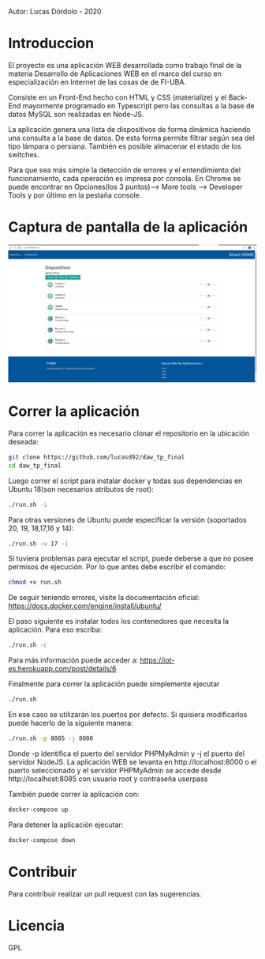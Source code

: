 Autor: Lucas Dórdolo - 2020
# Introduccion
El proyecto es una aplicación WEB desarrollada como trabajo final de la materia Desarrollo de Aplicaciones WEB en el marco del curso en especialización en Internet de las cosas de de FI-UBA.

Consiste en un Front-End hecho con HTML y CSS (materialize) y el Back-End mayormente programado en Typescript pero las consultas a la base de datos MySQL son realizadas en Node-JS.

La aplicación genera una lista de dispositivos de forma dinámica haciendo una consulta a la base de datos. De esta forma permite filtrar según sea del tipo lámpara o persiana.
También es posible almacenar el estado de los switches.

Para que sea más simple la detección de errores y el entendimiento del funcionamiento, cada operación es impresa por consola. En Chrome se puede encontrar en Opciones(los 3 puntos)--> More tools --> Developer Tools y por último en la pestaña console.

# Captura de pantalla de la aplicación
![Alt text](./doc/Front-End.png?raw=true "Front-End")

# Correr la aplicación
Para correr la aplicación es necesario clonar el repositorio en la ubicación deseada:
```sh
git clone https://github.com/lucasd92/daw_tp_final
cd daw_tp_final
```
Luego correr el script para instalar docker y todas sus dependencias en Ubuntu 18(son necesarios atributos de root):
```sh
./run.sh -i
```
Para otras versiones de Ubuntu puede especificar la versión (soportados 20, 19, 18,17,16 y 14):
```sh
./run.sh -v 17 -i
```
Si tuviera problemas para ejecutar el script, puede deberse a que no posee permisos de ejecución. Por lo que antes debe escribir el comando:
```sh
chmod +x run.sh
```
De seguir teniendo errores, visite la documentación oficial: https://docs.docker.com/engine/install/ubuntu/

El paso siguiente es instalar todos los contenedores que necesita la aplicación. Para eso escriba:
```sh
./run.sh -c
```
Para más información puede acceder a: https://iot-es.herokuapp.com/post/details/6

Finalmente para correr la aplicación puede simplemente ejecutar
```sh
./run.sh
```
En ese caso se utilizarán los puertos por defecto. Si quisiera modificarlos puede hacerlo de la siguiente manera:
```sh
./run.sh -p 8085 -j 8000
```
Donde -p identifica el puerto del servidor PHPMyAdmin y -j el puerto del servidor NodeJS.
La aplicación WEB se levanta en http://localhost:8000 o el puerto seleccionado y el servidor PHPMyAdmin se accede desde http://localhost:8085 con usuario root y contraseña userpass 

También puede correr la aplicación con:
```sh
docker-compose up
```

Para detener la aplicación ejecutar:
```sh
docker-compose down
```

# Contribuir
Para contribuir realizar un pull request con las sugerencias.
# Licencia
GPL
